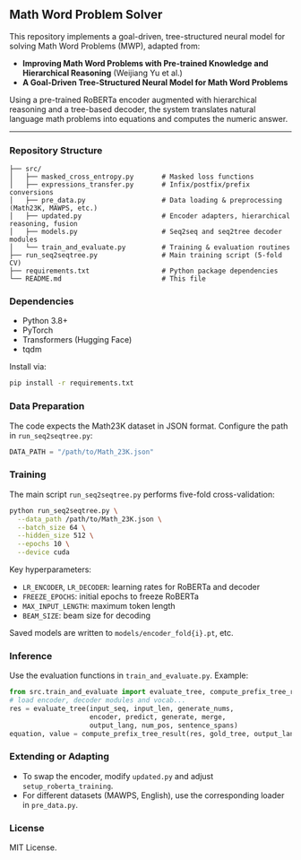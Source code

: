 ## Math Word Problem Solver

This repository implements a goal-driven, tree-structured neural model for solving Math Word Problems (MWP), adapted from:

* **Improving Math Word Problems with Pre-trained Knowledge and Hierarchical Reasoning** (Weijiang Yu et al.)
* **A Goal-Driven Tree-Structured Neural Model for Math Word Problems**

Using a pre-trained RoBERTa encoder augmented with hierarchical reasoning and a tree-based decoder, the system translates natural language math problems into equations and computes the numeric answer.

---

### Repository Structure

```
├── src/
│   ├── masked_cross_entropy.py       # Masked loss functions
│   ├── expressions_transfer.py       # Infix/postfix/prefix conversions
│   ├── pre_data.py                   # Data loading & preprocessing (Math23K, MAWPS, etc.)
│   ├── updated.py                    # Encoder adapters, hierarchical reasoning, fusion
│   ├── models.py                     # Seq2seq and seq2tree decoder modules
│   └── train_and_evaluate.py         # Training & evaluation routines
├── run_seq2seqtree.py                # Main training script (5-fold CV)
├── requirements.txt                  # Python package dependencies
└── README.md                         # This file
```

### Dependencies

* Python 3.8+
* PyTorch
* Transformers (Hugging Face)
* tqdm

Install via:

```bash
pip install -r requirements.txt
```

### Data Preparation

The code expects the Math23K dataset in JSON format. Configure the path in `run_seq2seqtree.py`:

```python
DATA_PATH = "/path/to/Math_23K.json"
```

### Training

The main script `run_seq2seqtree.py` performs five-fold cross-validation:

```bash
python run_seq2seqtree.py \
  --data_path /path/to/Math_23K.json \
  --batch_size 64 \
  --hidden_size 512 \
  --epochs 10 \
  --device cuda
```

Key hyperparameters:

* `LR_ENCODER`, `LR_DECODER`: learning rates for RoBERTa and decoder
* `FREEZE_EPOCHS`: initial epochs to freeze RoBERTa
* `MAX_INPUT_LENGTH`: maximum token length
* `BEAM_SIZE`: beam size for decoding

Saved models are written to `models/encoder_fold{i}.pt`, etc.

### Inference

Use the evaluation functions in `train_and_evaluate.py`. Example:

```python
from src.train_and_evaluate import evaluate_tree, compute_prefix_tree_result
# load encoder, decoder modules and vocab...
res = evaluate_tree(input_seq, input_len, generate_nums,
                    encoder, predict, generate, merge,
                    output_lang, num_pos, sentence_spans)
equation, value = compute_prefix_tree_result(res, gold_tree, output_lang, num_list, num_stack)
```

### Extending or Adapting

* To swap the encoder, modify `updated.py` and adjust `setup_roberta_training`.
* For different datasets (MAWPS, English), use the corresponding loader in `pre_data.py`.

### License

MIT License.
